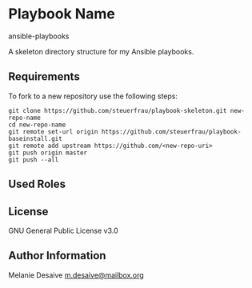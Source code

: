 Playbook Name
=========
ansible-playbooks

A skeleton directory structure for my Ansible playbooks.

Requirements
------------
To fork to a new repository use the following steps:

```
git clone https://github.com/steuerfrau/playbook-skeleton.git new-repo-name
cd new-repo-name
git remote set-url origin https://github.com/steuerfrau/playbook-baseinstall.git
git remote add upstream https://github.com/<new-repo-uri>
git push origin master
git push --all
```

Used Roles
--------------

License
-------
GNU General Public License v3.0

Author Information
------------------
Melanie Desaive
m.desaive@mailbox.org
